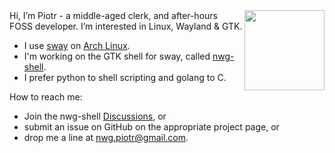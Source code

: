 <img src="https://user-images.githubusercontent.com/20579136/190602696-742e6078-0868-4e51-a0b5-d6276026cc56.png" align="right" width=128>
Hi, I’m Piotr - a middle-aged clerk, and after-hours FOSS developer. I’m interested in Linux, Wayland & GTK.

- I use [sway](https://github.com/swaywm/sway) on [Arch Linux](https://archlinux.org).
- I'm working on the GTK shell for sway, called [nwg-shell](https://github.com/nwg-piotr/nwg-shell).
- I prefer python to shell scripting and golang to C.

How to reach me:

- Join the nwg-shell [Discussions](https://github.com/nwg-piotr/nwg-shell/discussions), or
- submit an issue on GitHub on the appropriate project page, or
- drop me a line at nwg.piotr@gmail.com.

<!---
nwg-piotr/nwg-piotr is a ✨ special ✨ repository because its `README.md` (this file) appears on your GitHub profile.
You can click the Preview link to take a look at your changes.
--->
